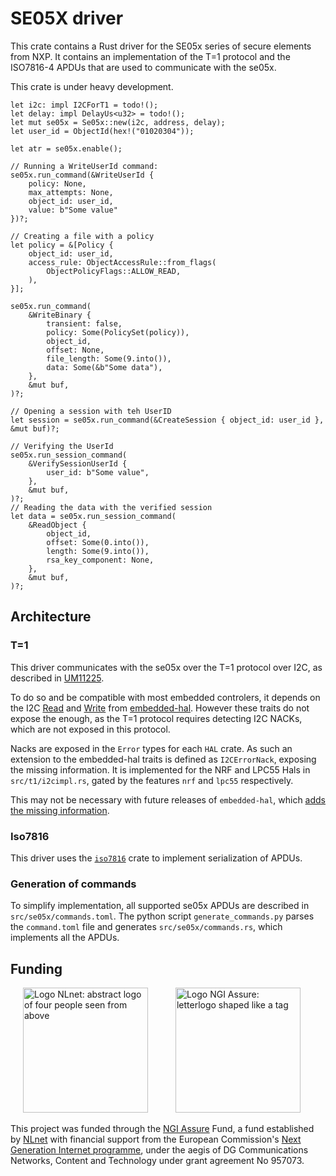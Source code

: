 <!--
Copyright (C) 2023 Nitrokey GmbH
SPDX-License-Identifier: CC0-1.0
-->

SE05X driver
===========

This crate contains a Rust driver for the SE05x series of secure elements from NXP.
It contains an implementation of the T=1 protocol and the ISO7816-4 APDUs that are used to communicate with the se05x.

This crate is under heavy development.

```rust,ignore
let i2c: impl I2CForT1 = todo!();
let delay: impl DelayUs<u32> = todo!();
let mut se05x = Se05x::new(i2c, address, delay);
let user_id = ObjectId(hex!("01020304"));

let atr = se05x.enable();

// Running a WriteUserId command:
se05x.run_command(&WriteUserId {
    policy: None,
    max_attempts: None,
    object_id: user_id,
    value: b"Some value"
})?;

// Creating a file with a policy
let policy = &[Policy {
    object_id: user_id,
    access_rule: ObjectAccessRule::from_flags(
        ObjectPolicyFlags::ALLOW_READ,
    ),
}];

se05x.run_command(
    &WriteBinary {
        transient: false,
        policy: Some(PolicySet(policy)),
        object_id,
        offset: None,
        file_length: Some(9.into()),
        data: Some(&b"Some data"),
    },
    &mut buf,
)?;

// Opening a session with teh UserID
let session = se05x.run_command(&CreateSession { object_id: user_id }, &mut buf)?;

// Verifying the UserId
se05x.run_session_command(
    &VerifySessionUserId {
        user_id: b"Some value",
    },
    &mut buf,
)?;
// Reading the data with the verified session
let data = se05x.run_session_command(
    &ReadObject {
        object_id,
        offset: Some(0.into()),
        length: Some(9.into()),
        rsa_key_component: None,
    },
    &mut buf,
)?;
```

Architecture
------------

### T=1

This driver communicates with the se05x over the T=1 protocol over I2C, as described in [UM11225](https://www.nxp.com/webapp/Download?colCode=UM11225).

To do so and be compatible with most embedded controlers, it depends on the I2C [Read](https://docs.rs/embedded-hal/latest/embedded_hal/blocking/i2c/trait.Read.html) and [Write](https://docs.rs/embedded-hal/latest/embedded_hal/blocking/i2c/trait.Write.html) from [embedded-hal](https://docs.rs/embedded-hal/latest/embedded_hal).
However these traits do not expose the enough, as the T=1 protocol requires detecting I2C NACKs, which are not exposed in this protocol.

Nacks are exposed in the `Error` types for each `HAL` crate. As such an extension to the embedded-hal traits is defined as `I2CErrorNack`, exposing the missing information.
It is implemented for the NRF and LPC55 Hals in `src/t1/i2cimpl.rs`, gated by the features `nrf` and `lpc55` respectively.

This may not be necessary with future releases of `embedded-hal`, which [adds the missing information](https://docs.rs/embedded-hal/1.0.0-alpha.11/embedded_hal/i2c/enum.ErrorKind.html).


### Iso7816

This driver uses the [`iso7816`](https://docs.rs/iso7816/latest/iso7816/) crate to implement serialization of APDUs.

### Generation of commands

To simplify implementation, all supported se05x APDUs are described in `src/se05x/commands.toml`.
The python script `generate_commands.py` parses the `command.toml` file and generates `src/se05x/commands.rs`, which implements all the APDUs.

Funding
-------

[<img src="https://nlnet.nl/logo/banner.svg" width="200" alt="Logo NLnet: abstract logo of four people seen from above" hspace="20">](https://nlnet.nl/)
[<img src="https://nlnet.nl/image/logos/NGIAssure_tag.svg" width="200" alt="Logo NGI Assure: letterlogo shaped like a tag" hspace="20">](https://nlnet.nl/assure/)

This project was funded through the [NGI Assure](https://nlnet.nl/assure/) Fund, a fund established by [NLnet](https://nlnet.nl/) with financial support from the European Commission's [Next Generation Internet programme](https://ngi.eu/), under the aegis of DG Communications Networks, Content and Technology under grant agreement No 957073.
